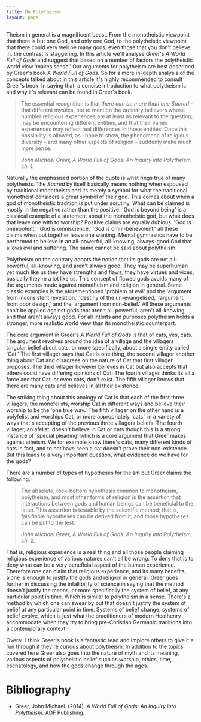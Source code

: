 ```yaml
---
title: On Polytheism
layout: page
---
```


Theism in general is a magnificent beast. From the monotheistic viewpoint that
there is but one God, and only one God, to the polytheistic viewpoint that
there could very well be many gods, even those that you don't believe in, the
contrast is staggering. In this article we'll analyse Greer's _A World Full of
Gods_ and suggest that based on a number of factors the polytheistic world view
'makes sense.' Our arguments for polytheism are best described by Greer's book
_A World Full of Gods_. So for a more in-depth analysis of the concepts talked
about in this article it's highly recommended to consult Greer's book. In
saying that, a concise introduction to what polytheism is and why it's relevant
can be found in Greer's book.

> The essential recognition is that _there can be more than one Sacred_ – that
> different mystics, not to mention the ordinary believers whose humbler
> religious experiences are at least as relevant to the question, may be
> encountering different entities, and that their varied experiences may
> reflect real differences in those entities. Once this possibility is allowed,
> as I hope to show, the phenomena of religious diversity – and many other
> aspects of religion – suddenly make much more sense.
>
> <cite>John Michael Greer, A World Full of Gods: An Inquiry into Polytheism,
> ch. 1.</cite>

Naturally the emphasised portion of the quote is what rings true of many
polytheists. The _Sacred_ by itself basically means nothing when espoused by
traditional monotheists and its merely a symbol for what the traditional
monotheist considers a great symbol of their god. This comes about when a god
of monotheistic tradition is put under scrutiny. What can be claimed is mostly
in the negative rather than the positive. 'God is beyond being' is a classical
example of a statement about the monotheistic god, but what does that leave one
with to worship? Positive claims are equally dubious. 'God is omnipotent,' 'God
is omniscience,' 'God is omni-benevolent,' all these claims when put together
leave one wanting. Mental gymnastics have to be performed to believe in an
all-powerful, all-knowing, always-good God that allows evil and suffering. The
same cannot be said about polytheism.

Polytheism on the contrary adopts the notion that its gods are not
all-powerful, all-knowing, and aren't always good. They may be superhuman yet
much like us they have strengths and flaws, they have virtues and vices,
basically they're a lot like us. This concept of flawed gods avoids many of the
arguments made against monotheism and religion in general. Some classic
examples is the aforementioned 'problem of evil' and the 'argument from
inconsistent revelation,' 'destiny of the un-evangelised,' 'argument from poor
design,' and the 'argument from non-belief.' All these arguments can't be
applied against gods that aren't all-powerful, aren't all-knowing, and that
aren't always good. For all intents and purposes polytheism holds a stronger,
more realistic world view than its monotheistic counterpart.

The core argument in Greer's _A World Full of Gods_ is that of cats, yes, cats.
The argument revolves around the idea of a village and the villagers singular
belief about cats, or more specifically, about a single entity called 'Cat.'
The first villager says that Cat is one thing, the second villager another
thing about Cat and disagrees on the nature of Cat that first villager
proposes. The third villager however believes in Cat but also accepts that
others could have differing opinions of Cat. The fourth villager thinks its all
a farce and that Cat, or even cats, don't exist. The fifth villager knows that
there are many cats and believes in all their existence.

The striking thing about this analogy of Cat is that each of the first three
villagers, the monofelists, worship Cat in different ways and believe their
worship to be the 'one true way.' The fifth villager on the other hand is a
polyfelist and worships Cat, or more appropriately 'cats,' in a variety of ways
that's accepting of the previous three villagers beliefs. The fourth villager,
an afelist, doesn't believe in Cat or cats though this is a strong instance of
'special pleading' which is a core argument that Greer makes against atheism.
We for example know there's cats, many different kinds of cats in fact, and to
not have seen a cat doesn't prove their non-existence. But this leads to a very
important question, what evidence do we have for the gods?

There are a number of types of hypotheses for theism but Greer claims the
following.

> The absolute, rock-bottom hypothesis common to monotheism, polytheism, and
> most other forms of religion is the assertion that interactions between gods
> and human beings can be beneficial to the latter. This assertion is testable
> by the scientific method; that is, falsifiable hypotheses can be derived from
> it, and those hypotheses can be put to the test.
>
> <cite>John Michael Greer, A World Full of Gods: An Inquiry into Polytheism,
> ch. 2.</cite>

That is, religious experience is a real thing and all those people claiming
religious experience of various natures can't all be wrong. To deny that is to
deny what can be a very beneficial aspect of the human experience. Therefore
one can claim that religious experience, and its many benefits, alone is enough
to justify the gods and religion in general. Greer goes further in discussing
the infallibility of science in saying that the method doesn't justify the
means, or more specifically the system of belief, at any particular point in
time. Which is similar to polytheism in a sense. There's a method by which one
can swear by but that doesn't justify the system of belief at any particular
point in time. Systems of belief change, systems of belief evolve, which is
just what the practitioners of modern Heathenry accommodate when they try to
bring pre-Christian Germanic traditions into a contemporary context.

Overall I think Greer's book is a fantastic read and implore others to give it
a run through if they're curious about polytheism. In addition to the topics
covered here Greer also goes into the nature of myth and its meaning, various
aspects of polytheistic belief such as worship, ethics, time, eschatology, and
how the gods change through the ages.

# Bibliography
* Greer, John Michael. (2014). _A World Full of Gods: An Inquiry into
  Polytheism._ ADF Publishing.

